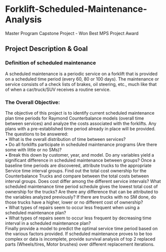 # Forklift-Scheduled-Maintenance-Analysis
Master Program Capstone Project - Won Best MPS Project Award

## Project Description & Goal
### Definition of scheduled maintenance  
A scheduled maintenance is a periodic service on a forklift that is provided on a scheduled time period (every 60, 80 or 100 days). The maintenance or service consists of a check lists of brakes, oil steering, etc., much like that of when a car/truck/SUV receives a routine service. 


### The Overall Objective:  
The objective of this project is to identify current scheduled maintenance plan time periods for Raymond Counterbalance models (overall time between services) and analyze the costs associated with the forklifts.  Any plans with a pre-established time period already in place will be provided. The questions to be answered:  
•	What is the overall distribution of time between services?   
•	Do all forklifts participate in scheduled maintenance programs (Are there some with little or no SMs)?  
•	Break this down by customer, year, and model. Do any variables yield a significant difference in scheduled maintenance between groups?
Once a baseline time periods are discovered, attribute trucks to the appropriate Service time interval groups. Find out the total cost ownership for the Counterbalance Trucks and compare between the total costs between interval groups. Does cost differ among the different service intervals? What scheduled maintenance time period schedule gives the lowest total cost of ownership for the trucks? Are there any difference that can be attributed to the variables analyzed previously? If there are trucks with no SM done, do those trucks have a higher, lower or no different cost of ownership?   
•	What types of repairs seem to occur less frequent when using a scheduled maintenance plan?  
•	What types of repairs seem to occur less frequent by decreasing time interval in a scheduled maintenance plan?  
Finally provide a model to predict the optimal service time period based on the various factors provided. If scheduled maintenance proves to be too complex or data is incomplete, provide survival analysis of top 2 replaced parts (Wheels/tires, Motor brushes) over different replacement iterations.



